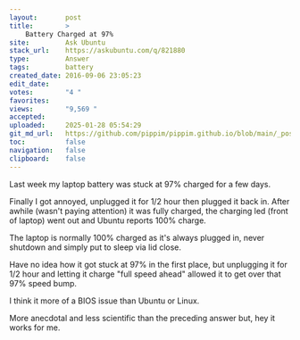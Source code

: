 ```yaml
---
layout:       post
title:        >
    Battery Charged at 97%
site:         Ask Ubuntu
stack_url:    https://askubuntu.com/q/821880
type:         Answer
tags:         battery
created_date: 2016-09-06 23:05:23
edit_date:    
votes:        "4 "
favorites:    
views:        "9,569 "
accepted:     
uploaded:     2025-01-28 05:54:29
git_md_url:   https://github.com/pippim/pippim.github.io/blob/main/_posts/2016/2016-09-06-Battery-Charged-at-97_.md
toc:          false
navigation:   false
clipboard:    false
---
```


Last week my laptop battery was stuck at 97% charged for a few days.

Finally I got annoyed, unplugged it for 1/2 hour then plugged it back in. After awhile (wasn't paying attention) it was fully charged, the charging led (front of laptop) went out and Ubuntu reports 100% charge.

The laptop is normally 100% charged as it's always plugged in, never shutdown and simply put to sleep via lid close.

Have no idea how it got stuck at 97% in the first place, but unplugging it for 1/2 hour and letting it charge "full speed ahead" allowed it to get over that 97% speed bump.

I think it more of a BIOS issue than Ubuntu or Linux.

More anecdotal and less scientific than the preceding answer but, hey it works for me.
